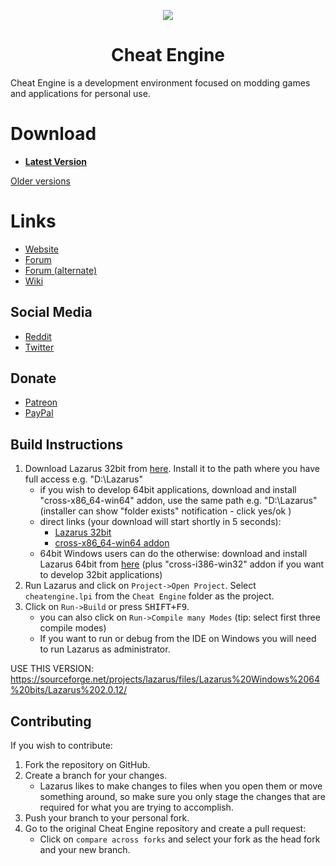 <p align="center">
    <a href="https://github.com/cheat-engine/cheat-engine/raw/master/Cheat%20Engine/images">
        <img src="https://github.com/cheat-engine/cheat-engine/raw/master/Cheat%20Engine/images/celogo.png" />
    </a>
</p>

<h1 align="center">Cheat Engine</h1>

Cheat Engine is a development environment focused on modding games and applications for personal use.


# Download

  * **[Latest Version](https://github.com/cheat-engine/cheat-engine/releases/latest)**

[Older versions](https://github.com/cheat-engine/cheat-engine/releases)


# Links

  * [Website](https://www.cheatengine.org)
  * [Forum](https://forum.cheatengine.org)
  * [Forum (alternate)](https://fearlessrevolution.com/index.php)
  * [Wiki](https://wiki.cheatengine.org/index.php?title=Main_Page)

## Social Media

  * [Reddit](https://reddit.com/r/cheatengine)
  * [Twitter](https://twitter.com/_cheatengine)

## Donate

  * [Patreon](https://www.patreon.com/cheatengine)
  * [PayPal](https://www.paypal.com/xclick/business=dark_byte%40hotmail.com&no_note=1&tax=0&lc=US)


## Build Instructions

  1. Download Lazarus 32bit from [here](https://sourceforge.net/projects/lazarus/files/Lazarus%20Windows%2032%20bits/Lazarus%202.0.10/). Install it to the path where you have full access e.g. "D:\Lazarus"
      * if you wish to develop 64bit applications, download and install "cross-x86_64-win64" addon, use the same path e.g. "D:\Lazarus" (installer can show "folder exists" notification - click yes/ok )
      * direct links (your download will start shortly in 5 seconds):
        * [Lazarus 32bit](https://sourceforge.net/projects/lazarus/files/Lazarus%20Windows%2032%20bits/Lazarus%202.0.10/lazarus-2.0.10-fpc-3.2.0-win32.exe/download)
        * [cross-x86_64-win64 addon](https://sourceforge.net/projects/lazarus/files/Lazarus%20Windows%2032%20bits/Lazarus%202.0.10/lazarus-2.0.10-fpc-3.2.0-cross-x86_64-win64-win32.exe/download)
      * 64bit Windows users can do the otherwise: download and install Lazarus 64bit from [here](https://sourceforge.net/projects/lazarus/files/Lazarus%20Windows%2064%20bits/Lazarus%202.0.10/) (plus "cross-i386-win32" addon if you want to develop 32bit applications)
  2. Run Lazarus and click on `Project->Open Project`. Select `cheatengine.lpi` from the `Cheat Engine` folder as the project.
  3. Click on `Run->Build` or press <kbd>SHIFT+F9</kbd>.
      * you can also click on `Run->Compile many Modes` (tip: select first three compile modes)
      * If you want to run or debug from the IDE on Windows you will need to run Lazarus as administrator.

  USE THIS VERSION: https://sourceforge.net/projects/lazarus/files/Lazarus%20Windows%2064%20bits/Lazarus%202.0.12/

## Contributing

If you wish to contribute:
  1. Fork the repository on GitHub.
  2. Create a branch for your changes.
      * Lazarus likes to make changes to files when you open
        them or move something around, so make sure you only stage the changes that
        are required for what you are trying to accomplish.
  3. Push your branch to your personal fork.
  4. Go to the original Cheat Engine repository and create a pull request:
      * Click on `compare across forks` and select your fork as the head fork and your new
        branch.
